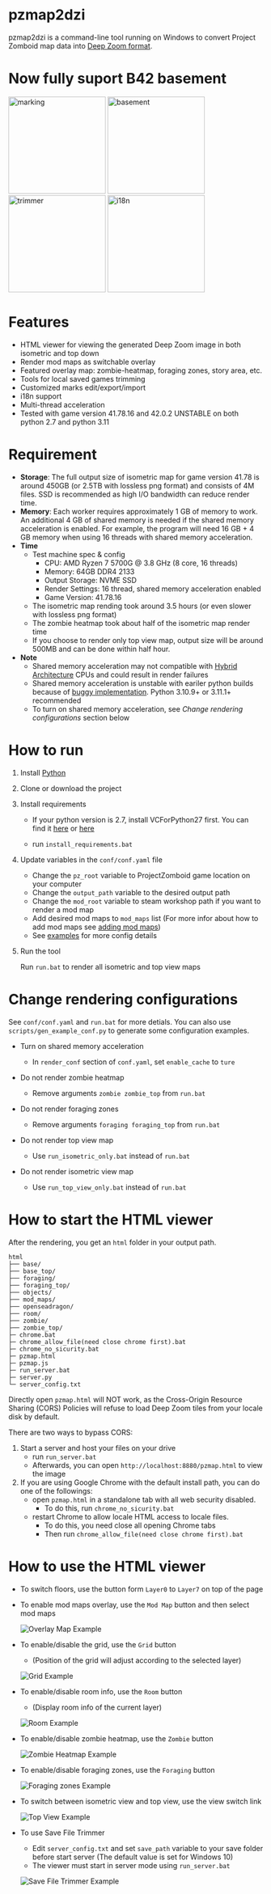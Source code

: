 # pzmap2dzi
pzmap2dzi is a command-line tool running on Windows to convert Project Zomboid map data into [Deep Zoom format](https://en.wikipedia.org/wiki/Deep_Zoom).

# Now fully suport B42 basement

<p float="left">
  <img src="/docs/img/markedit.jpg" width="192" alt="marking" />
  <img src="/docs/img/basement.jpg" width="192" alt="basement" /> 
  <img src="/docs/img/trimmer.jpg" width="192" alt="trimmer" />
  <img src="/docs/img/i18n.jpg" width="192" alt="i18n" />
</p>

# Features

- HTML viewer for viewing the generated Deep Zoom image in both isometric and top down
- Render mod maps as switchable overlay
- Featured overlay map: zombie-heatmap, foraging zones, story area, etc.
- Tools for local saved games trimming
- Customized marks edit/export/import
- i18n support
- Multi-thread acceleration
- Tested with game version 41.78.16 and 42.0.2 UNSTABLE on both python 2.7 and python 3.11

# Requirement
- **Storage**: The full output size of isometric map for game version 41.78 is around 450GB (or 2.5TB with lossless png format) and consists of 4M files. SSD is recommended as high I/O bandwidth can reduce render time.
- **Memory**: Each worker requires approximately 1 GB of memory to work. An additional 4 GB of shared memory is needed if the shared memory acceleration is enabled. For example, the program will need 16 GB + 4 GB memory when using 16 threads with shared memory acceleration.
- **Time**
    - Test machine spec & config
        - CPU: AMD Ryzen 7 5700G @ 3.8 GHz (8 core, 16 threads)
        - Memory: 64GB DDR4 2133
        - Output Storage: NVME SSD
        - Render Settings: 16 thread, shared memory acceleration enabled
        - Game Version: 41.78.16
    - The isometric map rending took around 3.5 hours (or even slower with lossless png format)
    - The zombie heatmap took about half of the isometric map render time
    - If you choose to render only top view map, output size will be around 500MB and can be done within half hour.
- **Note**
    - Shared memory acceleration may not compatible with [Hybrid Architecture](https://www.intel.com/content/www/us/en/developer/articles/technical/hybrid-architecture.html) CPUs and could result in render failures
    - Shared memory acceleration is unstable with eariler python builds because of [buggy implementation](https://stackoverflow.com/questions/65968882/unlink-does-not-work-in-pythons-shared-memory-on-windows). Python 3.10.9+ or 3.11.1+ recommended
    - To turn on shared memory acceleration, see *Change rendering configurations* section below

# How to run

1. Install [Python](https://www.python.org/downloads/)
2. Clone or download the project
3. Install requirements

   - If your python version is 2.7, install VCForPython27 first. You can find it [here](https://web.archive.org/web/20210106040224/https://download.microsoft.com/download/7/9/6/796EF2E4-801B-4FC4-AB28-B59FBF6D907B/VCForPython27.msi) or [here](https://github.com/reider-roque/sulley-win-installer/blob/master/VCForPython27.msi)
   
   - run `install_requirements.bat`
4. Update variables in the `conf/conf.yaml` file
   - Change the `pz_root` variable to ProjectZomboid game location on your computer
   - Change the `output_path` variable to the desired output path
   - Change the `mod_root` variable to steam workshop path if you want to render a mod map
   - Add desired mod maps to `mod_maps` list (For more infor about how to add mod maps see [adding mod maps](./docs/adding_mod_maps.md))
   - See [examples](./conf/examples) for more config details

5. Run the tool

   Run `run.bat` to render all isometric and top view maps

# Change rendering configurations
   See `conf/conf.yaml` and `run.bat` for more detials. You can also use `scripts/gen_example_conf.py` to generate some configuration examples.

- Turn on shared memory acceleration
    - In `render_conf` section of `conf.yaml`, set `enable_cache` to `ture`

- Do not render zombie heatmap
    - Remove arguments `zombie zombie_top` from `run.bat`
- Do not render foraging zones
    - Remove arguments `foraging foraging_top` from `run.bat`
- Do not render top view map
    - Use `run_isometric_only.bat` instead of `run.bat`
- Do not render isometric view map
    - Use `run_top_view_only.bat` instead of `run.bat`

# How to start the HTML viewer
After the rendering, you get an `html` folder in your output path.
```
html
├── base/
├── base_top/
├── foraging/
├── foraging_top/
├── objects/
├── mod_maps/
├── openseadragon/
├── room/
├── zombie/
├── zombie_top/
├─ chrome.bat
├─ chrome_allow_file(need close chrome first).bat
├─ chrome_no_sicurity.bat
├─ pzmap.html
├─ pzmap.js
├─ run_server.bat
├─ server.py
└─ server_config.txt
```

Directly open `pzmap.html` will NOT work, as the Cross-Origin Resource Sharing (CORS) Policies will refuse to load Deep Zoom tiles from your locale disk by default.

There are two ways to bypass CORS:
1. Start a server and host your files on your drive
    - run `run_server.bat`
    - Afterwards, you can open `http://localhost:8880/pzmap.html` to view the image
2. If you are using Google Chrome with the default install path, you can do one of the followings:
    - open `pzmap.html` in a standalone tab with all web security disabled.
        - To do this, run `chrome_no_sicurity.bat`
    - restart Chrome to allow locale HTML access to locale files.
        - To do this, you need close all opening Chrome tabs
        - Then run `chrome_allow_file(need close chrome first).bat`

# How to use the HTML viewer
- To switch floors, use the button form `Layer0` to `Layer7` on top of the page
- To enable mod maps overlay, use the `Mod Map` button and then select mod maps

    ![Overlay Map Example](./docs/img/overlay_map.png)

- To enable/disable the grid, use the `Grid` button
    - (Position of the grid will adjust according to the selected layer)

    ![Grid Example](./docs/img/grid.gif)
- To enable/disable room info, use the `Room` button
    - (Display room info of the current layer)

    ![Room Example](./docs/img/room.jpg)
- To enable/disable zombie heatmap, use the `Zombie` button

    ![Zombie Heatmap Example](./docs/img/zombie.jpg)

- To enable/disable foraging zones, use the `Foraging` button

    ![Foraging zones Example](./docs/img/foraging.jpg)

- To switch between isometric view and top view, use the view switch link

    ![Top View Example](./docs/img/topview.jpg)

- To use Save File Trimmer
    - Edit `server_config.txt` and set `save_path` variable to your save folder before start server (The default value is set for Windows 10)
    - The viewer must start in server mode using `run_server.bat`

    ![Save File Trimmer Example](./docs/img/trimmer.gif)
